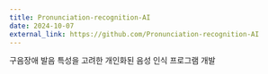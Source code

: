 ```yaml
---
title: Pronunciation-recognition-AI
date: 2024-10-07
external_link: https://github.com/Pronunciation-recognition-AI
---
```


구음장애 발음 특성을 고려한 개인화된 음성 인식 프로그램 개발